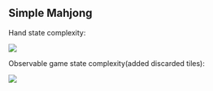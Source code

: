 ## Simple Mahjong

Hand state complexity:

![](https://latex.codecogs.com/gif.latex?\Theta=[x^{14}]((\sum_{n=0}^{4}&space;x^{n})^{36})=649779192378=6.5*10^{11})

Observable game state complexity(added discarded tiles):

![](https://latex.codecogs.com/gif.latex?O=[x^{14}](\sum_{n=0}^{4}&space;x^{n})^{36}*\sum_{n=0}^{84}&space;P(84,84)=2.2*10^{138})
